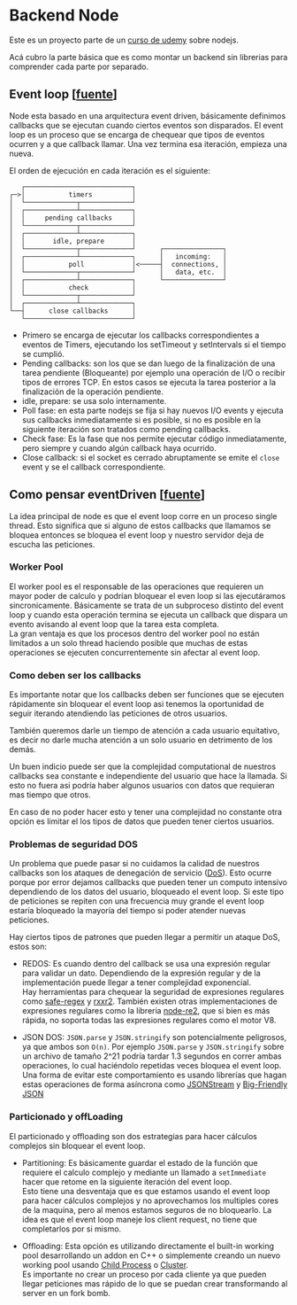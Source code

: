 # Backend Node

Este es un proyecto parte de un [curso de udemy](https://www.udemy.com/course/nodejs-the-complete-guide/) sobre nodejs.

Acá cubro la parte básica que es como montar un backend sin librerias para comprender cada parte por separado.


## Event loop [[fuente](https://nodejs.org/en/docs/guides/event-loop-timers-and-nexttick/)]

Node esta basado en una arquitectura event driven, básicamente definimos callbacks que se ejecutan cuando ciertos eventos son disparados. 
El event loop es un proceso que se encarga de chequear que tipos de eventos ocurren y a que callback llamar. Una vez termina esa iteración, empieza una nueva.

El orden de ejecución en cada iteración es el siguiente:

```
   ┌───────────────────────────┐
┌─>│           timers          │
│  └─────────────┬─────────────┘
│  ┌─────────────┴─────────────┐
│  │     pending callbacks     │
│  └─────────────┬─────────────┘
│  ┌─────────────┴─────────────┐
│  │       idle, prepare       │
│  └─────────────┬─────────────┘      ┌───────────────┐
│  ┌─────────────┴─────────────┐      │   incoming:   │
│  │           poll            │<─────┤  connections, │
│  └─────────────┬─────────────┘      │   data, etc.  │
│  ┌─────────────┴─────────────┐      └───────────────┘
│  │           check           │
│  └─────────────┬─────────────┘
│  ┌─────────────┴─────────────┐
└──┤      close callbacks      │
   └───────────────────────────┘
   ```

* Primero se encarga de ejecutar los callbacks correspondientes a eventos de Timers, ejecutando los setTimeout y setIntervals si el tiempo se cumplió.
* Pending callbacks: son los que se dan luego de la finalización de una tarea pendiente (Bloqueante) por ejemplo una operación de I/O o recibir tipos de  errores TCP. En estos casos se ejecuta la tarea posterior a la finalización de la operación pendiente.
* idle, prepare: se usa solo internamente.
* Poll fase: en esta parte nodejs se fija si hay nuevos I/O events y ejecuta sus callbacks inmediatamente si es posible, si no es posible en la siguiente iteración son tratados como pending callbacks.
* Check fase: Es la fase que nos permite ejecutar código inmediatamente, pero siempre y cuando algún callback haya ocurrido.
* Close callback: si el socket es cerrado abruptamente se emite el ``close`` event y se el callback correspondiente.

## Como pensar eventDriven [[fuente](https://nodejs.org/en/docs/guides/dont-block-the-event-loop/)]

La idea principal de node es que el event loop corre en un proceso single thread. Esto significa que si alguno de estos callbacks que llamamos se bloquea entonces se bloquea el event loop y nuestro servidor deja de escucha las peticiones.

### Worker Pool
El worker pool es el responsable de las operaciones que requieren un mayor poder de calculo y podrían bloquear el even loop si las ejecutáramos sincronicamente. Básicamente se trata de un subproceso distinto del event loop y cuando esta operación termina se ejecuta un callback que dispara un evento avisando al event loop que la tarea esta completa.<br>
 La gran ventaja es que los procesos dentro del worker pool no están limitados a un solo thread haciendo posible que muchas de estas operaciones se ejecuten concurrentemente sin afectar al event loop.

### Como deben ser los callbacks
Es importante notar que los callbacks deben ser funciones que se ejecuten rápidamente sin bloquear el event loop asi tenemos la oportunidad de seguir iterando atendiendo las peticiones de otros usuarios.

También queremos darle un tiempo de atención a cada usuario equitativo, es decir no darle mucha atención a un solo usuario en detrimento de los demás.

Un buen indicio puede ser que la complejidad computational de nuestros callbacks sea constante e independiente del usuario que hace la llamada. Si esto no fuera asi podría haber algunos usuarios con datos que requieran mas tiempo que otros.

En caso de no poder hacer esto y tener una complejidad no constante otra opción es limitar el los tipos de datos que pueden tener ciertos usuarios.

### Problemas de seguridad DOS

Un problema que puede pasar si no cuidamos la calidad de nuestros callbacks son los ataques de denegación de servicio ([DoS](https://en.wikipedia.org/wiki/Denial-of-service_attack)).
Esto ocurre porque por error dejamos callbacks que pueden tener un computo intensivo dependiendo de los datos del usuario, bloqueado el event loop. Si este tipo de peticiones se repiten con una frecuencia muy grande el event loop estaría bloqueado la mayoría del tiempo si poder atender nuevas peticiones.

Hay ciertos tipos de patrones que pueden llegar a permitir un ataque DoS, estos son:

* REDOS: Es cuando dentro del callback se usa una expresión regular para validar un dato. Dependiendo de la expresión regular y de la implementación puede llegar a tener complejidad exponencial. <br>
Hay herramientas para chequear la seguridad de expresiones regulares como [safe-regex](https://github.com/substack/safe-regex) y [rxxr2](http://www.cs.bham.ac.uk/~hxt/research/rxxr2/).
También existen otras implementaciones de expresiones regulares como la libreria [node-re2](https://github.com/uhop/node-re2), que si bien es más rápida, no soporta todas las expresiones regulares como el motor V8.

* JSON DOS: `JSON.parse` y `JSON.stringify` son potencialmente peligrosos, ya que ambos son `O(n)`. Por ejemplo `JSON.parse` y `JSON.stringify` sobre un archivo de tamaño 2^21 podría tardar 1.3 segundos en correr ambas operaciones, lo cual haciéndolo repetidas veces bloquea el event loop. <br>
Una forma de evitar este comportamiento es usando librerías que hagan estas operaciones de forma asíncrona como [JSONStream](https://www.npmjs.com/package/JSONStream) y
[Big-Friendly JSON](https://www.npmjs.com/package/bfj) 


### Particionado y offLoading

El particionado y offloading son dos estrategias para hacer cálculos complejos sin bloquear el event loop.

* Partitioning: Es básicamente guardar el estado de la función que requiere el calculo complejo y mediante un llamado a `setImmediate` hacer que retome en la siguiente iteración del event loop.<br>
Esto tiene una desventaja que es que estamos usando el event loop para hacer cálculos complejos y no aprovechamos los multiples cores de la maquina, pero al menos estamos seguros de no bloquearlo. La idea es que el event loop maneje los client request, no tiene que completarlos por si mismo.

* Offloading: Esta opción es utilizando directamente el built-in working pool desarrollando un addon en C++ o simplemente creando un nuevo working pool usando [Child Process](https://nodejs.org/api/child_process.html) o [Cluster](https://nodejs.org/api/cluster.html).<br>
Es importante no crear un proceso por cada cliente ya que pueden llegar peticiones mas rápido de lo que se puedan crear transformando al server en un fork bomb.